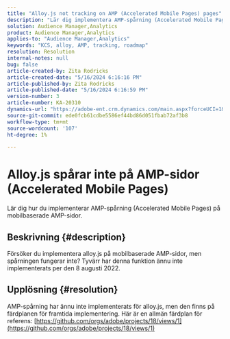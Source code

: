 ```yaml
---
title: "Alloy.js not tracking on AMP (Accelerated Mobile Pages) pages"
description: "Lär dig implementera AMP-spårning (Accelerated Mobile Pages) på mobilbaserade AMP-sidor."
solution: Audience Manager,Analytics
product: Audience Manager,Analytics
applies-to: "Audience Manager,Analytics"
keywords: "KCS, alloy, AMP, tracking, roadmap"
resolution: Resolution
internal-notes: null
bug: false
article-created-by: Zita Rodricks
article-created-date: "5/16/2024 6:16:16 PM"
article-published-by: Zita Rodricks
article-published-date: "5/16/2024 6:16:59 PM"
version-number: 3
article-number: KA-20310
dynamics-url: "https://adobe-ent.crm.dynamics.com/main.aspx?forceUCI=1&pagetype=entityrecord&etn=knowledgearticle&id=79dd435e-b013-ef11-9f89-6045bd0298d4"
source-git-commit: ede0fcb61cdbe5586ef44bd86d051fbab72af3b8
workflow-type: tm+mt
source-wordcount: '107'
ht-degree: 1%

---
```


# Alloy.js spårar inte på AMP-sidor (Accelerated Mobile Pages)


Lär dig hur du implementerar AMP-spårning (Accelerated Mobile Pages) på mobilbaserade AMP-sidor.

## Beskrivning {#description}


Försöker du implementera alloy.js på mobilbaserade AMP-sidor, men spårningen fungerar inte? Tyvärr har denna funktion ännu inte implementerats per den 8 augusti 2022.


## Upplösning {#resolution}


AMP-spårning har ännu inte implementerats för alloy.js, men den finns på färdplanen för framtida implementering. Här är en allmän färdplan för referens: [https://github.com/orgs/adobe/projects/18/views/1](https://github.com/orgs/adobe/projects/18/views/1)
